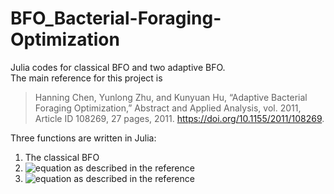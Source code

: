 # BFO_Bacterial-Foraging-Optimization
Julia codes for classical BFO and two adaptive BFO. <br>
The main reference for this project is 
> Hanning Chen, Yunlong Zhu, and Kunyuan Hu, “Adaptive Bacterial Foraging Optimization,” Abstract and Applied Analysis, vol. 2011, Article ID 108269, 27 pages, 2011. https://doi.org/10.1155/2011/108269.

Three functions are written in Julia: <br>
1. The classical BFO
2. ![equation](https://latex.codecogs.com/svg.latex?\text{ABFO}_0) as described in the reference
3. ![equation](https://latex.codecogs.com/svg.latex?\text{ABFO}_1) as described in the reference
